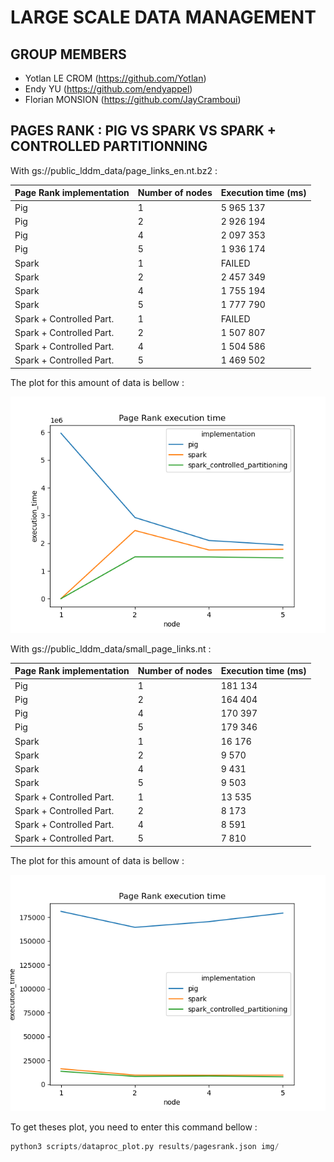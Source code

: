 # LARGE SCALE DATA MANAGEMENT

## GROUP MEMBERS

- Yotlan LE CROM (<https://github.com/Yotlan>)
- Endy YU (<https://github.com/endyappel>)
- Florian MONSION (<https://github.com/JayCramboui>)

## PAGES RANK : PIG VS SPARK VS SPARK + CONTROLLED PARTITIONNING

With gs://public_lddm_data/page_links_en.nt.bz2 :

| Page Rank implementation  | Number of nodes  | Execution time (ms)  |
|---------------------------|------------------|----------------------|
| Pig                       | 1                | 5 965 137            |
| Pig                       | 2                | 2 926 194            |
| Pig                       | 4                | 2 097 353            |
| Pig                       | 5                | 1 936 174            |
| Spark                     | 1                | FAILED               |
| Spark                     | 2                | 2 457 349            |
| Spark                     | 4                | 1 755 194            |
| Spark                     | 5                | 1 777 790            |
| Spark + Controlled Part.  | 1                | FAILED               |
| Spark + Controlled Part.  | 2                | 1 507 807            |
| Spark + Controlled Part.  | 4                | 1 504 586            |
| Spark + Controlled Part.  | 5                | 1 469 502            |

The plot for this amount of data is bellow :

![page_links_en.nt.bz2 plot](img/page_links_en.nt.bz2.png)

With gs://public_lddm_data/small_page_links.nt :

| Page Rank implementation  | Number of nodes  | Execution time (ms)  |
|---------------------------|------------------|----------------------|
| Pig                       | 1                | 181 134              |
| Pig                       | 2                | 164 404              |
| Pig                       | 4                | 170 397              |
| Pig                       | 5                | 179 346              |
| Spark                     | 1                | 16 176               |
| Spark                     | 2                | 9 570                |
| Spark                     | 4                | 9 431                |
| Spark                     | 5                | 9 503                |
| Spark + Controlled Part.  | 1                | 13 535               |
| Spark + Controlled Part.  | 2                | 8 173                |
| Spark + Controlled Part.  | 4                | 8 591                |
| Spark + Controlled Part.  | 5                | 7 810                |

The plot for this amount of data is bellow :

![small_page_links.nt plot](img/small_page_links.nt.png)

To get theses plot, you need to enter this command bellow :

```py
python3 scripts/dataproc_plot.py results/pagesrank.json img/
```